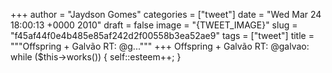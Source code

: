 
+++
author = "Jaydson Gomes"
categories = ["tweet"]
date = "Wed Mar 24 18:00:13 +0000 2010"
draft = false
image = "{TWEET_IMAGE}"
slug = "f45af44f0e4b485e85af242d2f00558b3ea52ae9"
tags = ["tweet"]
title = """Offspring + Galvão RT: @g..."""
+++
Offspring + Galvão RT: @galvao: while ($this-&gt;works()) { self::esteem++; }
